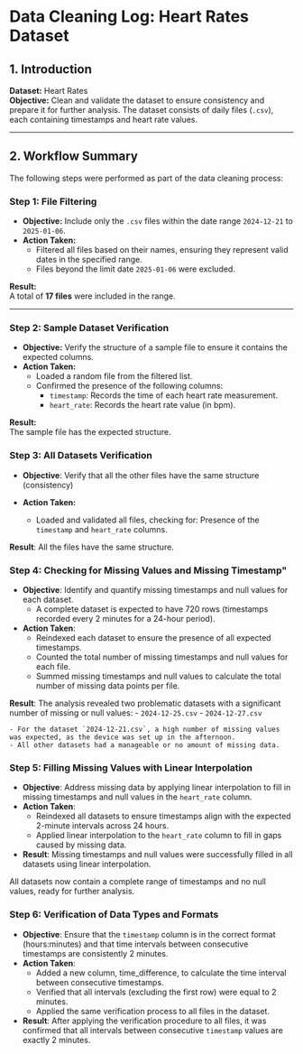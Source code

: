 # Data Cleaning Log: Heart Rates Dataset

## 1. Introduction
**Dataset:** Heart Rates  
**Objective:** Clean and validate the dataset to ensure consistency and prepare it for further analysis. The dataset consists of daily files (`.csv`), each containing timestamps and heart rate values.

---

## 2. Workflow Summary
The following steps were performed as part of the data cleaning process:

### **Step 1: File Filtering**
- **Objective:** Include only the `.csv` files within the date range `2024-12-21` to `2025-01-06`.
- **Action Taken:**  
  - Filtered all files based on their names, ensuring they represent valid dates in the specified range.  
  - Files beyond the limit date `2025-01-06` were excluded.  

**Result:**  
A total of **17 files** were included in the range.  

---

### **Step 2: Sample Dataset Verification**
- **Objective:** Verify the structure of a sample file to ensure it contains the expected columns.  
- **Action Taken:**  
  - Loaded a random file from the filtered list.
  - Confirmed the presence of the following columns:
    - `timestamp`: Records the time of each heart rate measurement.
    - `heart_rate`: Records the heart rate value (in bpm).

**Result:**  
The sample file has the expected structure.

### **Step 3: All Datasets Verification**
- **Objective**: Verify that all the other files have the same structure (consistency)

- **Action Taken:**  
  - Loaded and validated all files, checking for: Presence of the `timestamp` and `heart_rate` columns.  

**Result**:
All the files have the same structure.

### **Step 4: Checking for Missing Values and Missing Timestamp"**
- **Objective**: Identify and quantify missing timestamps and null values for each dataset.
   - A complete dataset is expected to have 720 rows (timestamps recorded every 2 minutes for a 24-hour period).
- **Action Taken**:
   - Reindexed each dataset to ensure the presence of all expected timestamps.
   - Counted the total number of missing timestamps and null values for each file.
   - Summed missing timestamps and null values to calculate the total number of missing data points per file.

**Result**:
The analysis revealed two problematic datasets with a significant number of missing or null values:
    - `2024-12-25.csv`
    - `2024-12-27.csv`
    
    - For the dataset `2024-12-21.csv`, a high number of missing values was expected, as the device was set up in the afternoon.
    - All other datasets had a manageable or no amount of missing data.

### **Step 5: Filling Missing Values with Linear Interpolation**
- **Objective**: Address missing data by applying linear interpolation to fill in missing timestamps and null values in the `heart_rate` column.
- **Action Taken**:
     - Reindexed all datasets to ensure timestamps align with the expected 2-minute intervals across 24 hours.
     - Applied linear interpolation to the `heart_rate` column to fill in gaps caused by missing data.
- **Result**: Missing timestamps and null values were successfully filled in all datasets using linear interpolation.

All datasets now contain a complete range of timestamps and no null values, ready for further analysis.

### **Step 6: Verification of Data Types and Formats**
- **Objective**: Ensure that the `timestamp` column is in the correct format (hours:minutes) and that time intervals between
consecutive timestamps are consistently 2 minutes.
- **Action Taken**:
    - Added a new column, time_difference, to calculate the time interval between consecutive timestamps.
    - Verified that all intervals (excluding the first row) were equal to 2 minutes.
    - Applied the same verification process to all files in the dataset.
- **Result**: After applying the verification procedure to all files, it was confirmed that all intervals between
consecutive `timestamp` values are exactly 2 minutes.